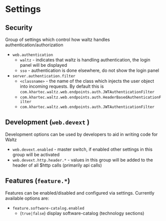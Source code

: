 # Settings


## Security

Group of settings which control how waltz handles authentication/authorization

* ```web.authentication```
  * ```waltz``` - indicates that waltz is handling authentication, the login panel will be displayed
  * ```sso``` - authentication is done elsewhere, do not show the login panel
* ```server.authentication.filter```
  * ```<classname>``` - the name of the class which injects the user object into incoming requests.
    By default this is ```com.khartec.waltz.web.endpoints.auth.JWTAuthenticationFilter```
  * ```com.khartec.waltz.web.endpoints.auth.HeaderBasedAuthenticationFilter```
  * ```com.khartec.waltz.web.endpoints.auth.JWTAuthenticationFilter```


## Development (```web.devext``` )

Development options can be used by developers to aid in writing code for Waltz

* ```web.devext.enabled``` - master switch, if enabled other settings in this group will be activated
* ```web.devext.http.header.*``` - values in this group will be added to the header of
    all $http calls (primarily api calls)


## Features (```feature.*```)

Features can be enabled/disabled and configured via settings.  Currently available options are:

* ```feature.software-catalog.enabled```
  * (```true|false```) display software-catalog (technology sections)